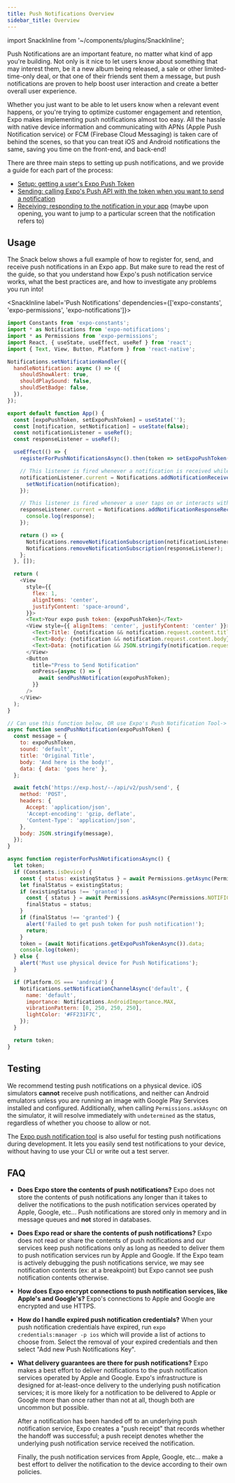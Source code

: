 ```yaml
---
title: Push Notifications Overview
sidebar_title: Overview
---
```


import SnackInline from '~/components/plugins/SnackInline';

Push Notifications are an important feature, no matter what kind of app you're building. Not only is it nice to let users know about something that may interest them, be it a new album being released, a sale or other limited-time-only deal, or that one of their friends sent them a message, but push notifications are proven to help boost user interaction and create a better overall user experience.

Whether you just want to be able to let users know when a relevant event happens, or you're trying to optimize customer engagement and retention, Expo makes implementing push notifications almost too easy. All the hassle with native device information and communicating with APNs (Apple Push Notification service) or FCM (Firebase Cloud Messaging) is taken care of behind the scenes, so that you can treat iOS and Android notifications the same, saving you time on the front-end, and back-end!

There are three main steps to setting up push notifications, and we provide a guide for each part of the process:

- [Setup: getting a user's Expo Push Token](push-notifications-setup.md)
- [Sending: calling Expo's Push API with the token when you want to send a notification](./sending-notifications.md)
- [Receiving: responding to the notification in your app](../receiving-notifications/) (maybe upon opening, you want to jump to a particular screen that the notification refers to)

## Usage

The Snack below shows a full example of how to register for, send, and receive push notifications in an Expo app. But make sure to read the rest of the guide, so that you understand how Expo's push notification service works, what the best practices are, and how to investigate any problems you run into!

<SnackInline label='Push Notifications' dependencies={['expo-constants', 'expo-permissions', 'expo-notifications']}>

```js
import Constants from 'expo-constants';
import * as Notifications from 'expo-notifications';
import * as Permissions from 'expo-permissions';
import React, { useState, useEffect, useRef } from 'react';
import { Text, View, Button, Platform } from 'react-native';

Notifications.setNotificationHandler({
  handleNotification: async () => ({
    shouldShowAlert: true,
    shouldPlaySound: false,
    shouldSetBadge: false,
  }),
});

export default function App() {
  const [expoPushToken, setExpoPushToken] = useState('');
  const [notification, setNotification] = useState(false);
  const notificationListener = useRef();
  const responseListener = useRef();

  useEffect(() => {
    registerForPushNotificationsAsync().then(token => setExpoPushToken(token));

    // This listener is fired whenever a notification is received while the app is foregrounded
    notificationListener.current = Notifications.addNotificationReceivedListener(notification => {
      setNotification(notification);
    });

    // This listener is fired whenever a user taps on or interacts with a notification (works when app is foregrounded, backgrounded, or killed)
    responseListener.current = Notifications.addNotificationResponseReceivedListener(response => {
      console.log(response);
    });

    return () => {
      Notifications.removeNotificationSubscription(notificationListener);
      Notifications.removeNotificationSubscription(responseListener);
    };
  }, []);

  return (
    <View
      style={{
        flex: 1,
        alignItems: 'center',
        justifyContent: 'space-around',
      }}>
      <Text>Your expo push token: {expoPushToken}</Text>
      <View style={{ alignItems: 'center', justifyContent: 'center' }}>
        <Text>Title: {notification && notification.request.content.title} </Text>
        <Text>Body: {notification && notification.request.content.body}</Text>
        <Text>Data: {notification && JSON.stringify(notification.request.content.data)}</Text>
      </View>
      <Button
        title="Press to Send Notification"
        onPress={async () => {
          await sendPushNotification(expoPushToken);
        }}
      />
    </View>
  );
}

// Can use this function below, OR use Expo's Push Notification Tool-> https://expo.io/notifications
async function sendPushNotification(expoPushToken) {
  const message = {
    to: expoPushToken,
    sound: 'default',
    title: 'Original Title',
    body: 'And here is the body!',
    data: { data: 'goes here' },
  };

  await fetch('https://exp.host/--/api/v2/push/send', {
    method: 'POST',
    headers: {
      Accept: 'application/json',
      'Accept-encoding': 'gzip, deflate',
      'Content-Type': 'application/json',
    },
    body: JSON.stringify(message),
  });
}

async function registerForPushNotificationsAsync() {
  let token;
  if (Constants.isDevice) {
    const { status: existingStatus } = await Permissions.getAsync(Permissions.NOTIFICATIONS);
    let finalStatus = existingStatus;
    if (existingStatus !== 'granted') {
      const { status } = await Permissions.askAsync(Permissions.NOTIFICATIONS);
      finalStatus = status;
    }
    if (finalStatus !== 'granted') {
      alert('Failed to get push token for push notification!');
      return;
    }
    token = (await Notifications.getExpoPushTokenAsync()).data;
    console.log(token);
  } else {
    alert('Must use physical device for Push Notifications');
  }

  if (Platform.OS === 'android') {
    Notifications.setNotificationChannelAsync('default', {
      name: 'default',
      importance: Notifications.AndroidImportance.MAX,
      vibrationPattern: [0, 250, 250, 250],
      lightColor: '#FF231F7C',
    });
  }

  return token;
}
```

</SnackInline>

## Testing

We recommend testing push notifications on a physical device. iOS simulators **cannot** receive push notifications, and neither can Android emulators unless you are running an image with Google Play Services installed and configured. Additionally, when calling `Permissions.askAsync` on the simulator, it will resolve immediately with `undetermined` as the status, regardless of whether you choose to allow or not.

The [Expo push notification tool](https://expo.io/notifications) is also useful for testing push notifications during development. It lets you easily send test notifications to your device, without having to use your CLI or write out a test server.

## FAQ

- **Does Expo store the contents of push notifications?** Expo does not store the contents of push notifications any longer than it takes to deliver the notifications to the push notification services operated by Apple, Google, etc... Push notifications are stored only in memory and in message queues and **not** stored in databases.

- **Does Expo read or share the contents of push notifications?** Expo does not read or share the contents of push notifications and our services keep push notifications only as long as needed to deliver them to push notification services run by Apple and Google. If the Expo team is actively debugging the push notifications service, we may see notification contents (ex: at a breakpoint) but Expo cannot see push notification contents otherwise.

- **How does Expo encrypt connections to push notification services, like Apple's and Google's?** Expo's connections to Apple and Google are encrypted and use HTTPS.

- **How do I handle expired push notification credentials?** When your push notification credentials have expired, run `expo credentials:manager -p ios` which will provide a list of actions to choose from. Select the removal of your expired credentials and then select "Add new Push Notifications Key".

- **What delivery guarantees are there for push notifications?** Expo makes a best effort to deliver notifications to the push notification services operated by Apple and Google. Expo's infrastructure is designed for at-least-once delivery to the underlying push notification services; it is more likely for a notification to be delivered to Apple or Google more than once rather than not at all, though both are uncommon but possible.

  After a notification has been handed off to an underlying push notification service, Expo creates a "push receipt" that records whether the handoff was successful; a push receipt denotes whether the underlying push notification service received the notification.

  Finally, the push notification services from Apple, Google, etc... make a best effort to deliver the notification to the device according to their own policies.
